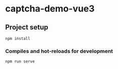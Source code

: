 # captcha-demo-vue3

## Project setup
```
npm install
```

### Compiles and hot-reloads for development
```
npm run serve
```
